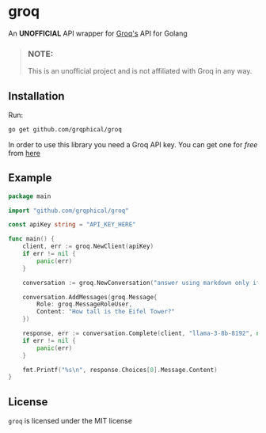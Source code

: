 # groq

An **UNOFFICIAL** API wrapper for [Groq's](https://groq.com) API for Golang

> ### NOTE:
>
> This is an unofficial project and is not affiliated with Groq in any way.

## Installation

Run:

```bash
go get github.com/grqphical/groq
```

In order to use this library you need a Groq API key. You can get one for _free_ from [here](https://console.groq.com/keys)

## Example

```go
package main

import "github.com/grqphical/groq"

const apiKey string = "API_KEY_HERE"

func main() {
    client, err := groq.NewClient(apiKey)
    if err != nil {
        panic(err)
    }

    conversation := groq.NewConversation("answer using markdown only if necessary")

    conversation.AddMessages(groq.Message{
        Role: groq.MessageRoleUser,
        Content: "How tall is the Eifel Tower?"
    })

    response, err := conversation.Complete(client, "llama-3-8b-8192", nil)
    if err != nil {
        panic(err)
    }

    fmt.Printf("%s\n", response.Choices[0].Message.Content)
}
```

## License

`groq` is licensed under the MIT license
